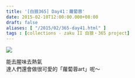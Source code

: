 ```yaml
---
title: '[白狼365] Day41：蘿蔔蓉'
date: 2015-02-10T12:00:00.000+08:00
draft: false
aliases: [ "/2015/02/365-day41.html" ]
tags : [collections - zaku II 白狼・365 project]
---
```


[![](https://farm9.staticflickr.com/8671/15941055530_f30c0f37cf_z.jpg)](https://farm9.staticflickr.com/8671/15941055530_f30c0f37cf_z.jpg)

能去腥味去熱氣  
達人們還會做很可愛的「蘿蔔蓉art」呢～